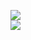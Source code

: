 [![](https://img.shields.io/badge/Made%20With-Github%20Spray-lightgrey.svg?style=for-the-badge&logo=github)](https://github.com/Annihil/github-spray#8301)  
[![](https://i.imgur.com/2DrTn0Z.gif)](https://github.com/Annihil/github-spray)